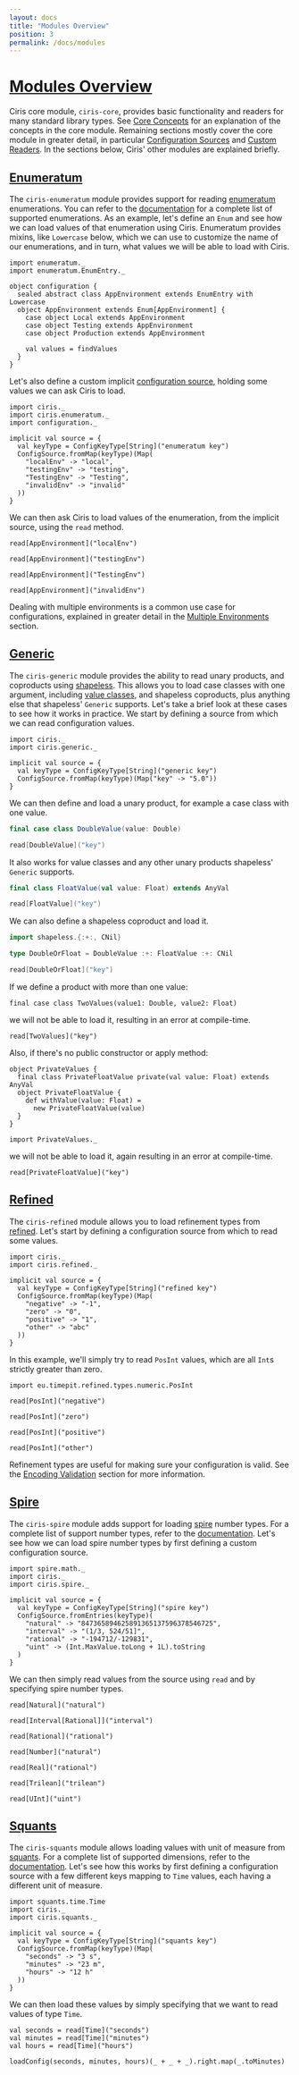 ```yaml
---
layout: docs
title: "Modules Overview"
position: 3
permalink: /docs/modules
---
```


# <a name="modules-overview" href="#modules-overview">Modules Overview</a>
Ciris core module, `ciris-core`, provides basic functionality and readers for many standard library types. See [Core Concepts](/docs/concepts) for an explanation of the concepts in the core module. Remaining sections mostly cover the core module in greater detail, in particular [Configuration Sources](/docs/sources) and [Custom Readers](/docs/readers). In the sections below, Ciris' other modules are explained briefly.

## <a name="enumeratum" href="#enumeratum">Enumeratum</a>
The `ciris-enumeratum` module provides support for reading [enumeratum][enumeratum] enumerations. You can refer to the [documentation](/api/ciris/enumeratum) for a complete list of supported enumerations. As an example, let's define an `Enum` and see how we can load values of that enumeration using Ciris. Enumeratum provides mixins, like `Lowercase` below, which we can use to customize the name of our enumerations, and in turn, what values we will be able to load with Ciris.

```tut:book:reset
import enumeratum._
import enumeratum.EnumEntry._

object configuration {
  sealed abstract class AppEnvironment extends EnumEntry with Lowercase
  object AppEnvironment extends Enum[AppEnvironment] {
    case object Local extends AppEnvironment
    case object Testing extends AppEnvironment
    case object Production extends AppEnvironment

    val values = findValues
  }
}
```

Let's also define a custom implicit [configuration source](/docs/sources), holding some values we can ask Ciris to load.

```tut:book
import ciris._
import ciris.enumeratum._
import configuration._

implicit val source = {
  val keyType = ConfigKeyType[String]("enumeratum key")
  ConfigSource.fromMap(keyType)(Map(
    "localEnv" -> "local",
    "testingEnv" -> "testing",
    "TestingEnv" -> "Testing",
    "invalidEnv" -> "invalid"
  ))
}
```

We can then ask Ciris to load values of the enumeration, from the implicit source, using the `read` method.

```tut:book
read[AppEnvironment]("localEnv")

read[AppEnvironment]("testingEnv")

read[AppEnvironment]("TestingEnv")

read[AppEnvironment]("invalidEnv")
```

Dealing with multiple environments is a common use case for configurations, explained in greater detail in the [Multiple Environments](/docs/environments) section.

## <a name="generic" href="#generic">Generic</a>
The `ciris-generic` module provides the ability to read unary products, and coproducts using [shapeless][shapeless]. This allows you to load case classes with one argument, including [value classes](http://docs.scala-lang.org/overviews/core/value-classes.html), and shapeless coproducts, plus anything else that shapeless' `Generic` supports. Let's take a brief look at these cases to see how it works in practice. We start by defining a source from which we can read configuration values.

```tut:book:reset
import ciris._
import ciris.generic._

implicit val source = {
  val keyType = ConfigKeyType[String]("generic key")
  ConfigSource.fromMap(keyType)(Map("key" -> "5.0"))
}
```

We can then define and load a unary product, for example a case class with one value.

```scala
final case class DoubleValue(value: Double)

read[DoubleValue]("key")
```

It also works for value classes and any other unary products shapeless' `Generic` supports.

```scala
final class FloatValue(val value: Float) extends AnyVal

read[FloatValue]("key")
```

We can also define a shapeless coproduct and load it.

```scala
import shapeless.{:+:, CNil}

type DoubleOrFloat = DoubleValue :+: FloatValue :+: CNil

read[DoubleOrFloat]("key")
```

If we define a product with more than one value:

```tut:book
final case class TwoValues(value1: Double, value2: Float)
```

we will not be able to load it, resulting in an error at compile-time.

```tut:fail:book
read[TwoValues]("key")
```

Also, if there's no public constructor or apply method:

```tut:book
object PrivateValues {
  final class PrivateFloatValue private(val value: Float) extends AnyVal
  object PrivateFloatValue {
    def withValue(value: Float) =
      new PrivateFloatValue(value)
  }
}

import PrivateValues._
```

we will not be able to load it, again resulting in an error at compile-time.

```tut:fail:book
read[PrivateFloatValue]("key")
```

## <a name="refined" href="#refined">Refined</a>
The `ciris-refined` module allows you to load refinement types from [refined][refined]. Let's start by defining a configuration source from which to read some values.

```tut:book:reset
import ciris._
import ciris.refined._

implicit val source = {
  val keyType = ConfigKeyType[String]("refined key")
  ConfigSource.fromMap(keyType)(Map(
    "negative" -> "-1",
    "zero" -> "0",
    "positive" -> "1",
    "other" -> "abc"
  ))
}
```

In this example, we'll simply try to read `PosInt` values, which are all `Int`s strictly greater than zero.

```tut:book
import eu.timepit.refined.types.numeric.PosInt

read[PosInt]("negative")

read[PosInt]("zero")

read[PosInt]("positive")

read[PosInt]("other")
```

Refinement types are useful for making sure your configuration is valid. See the [Encoding Validation](/docs/validation) section for more information.

## <a name="spire" href="#spire">Spire</a>
The `ciris-spire` module adds support for loading [spire][spire] number types. For a complete list of support number types, refer to the [documentation](/api/ciris/spire). Let's see how we can load spire number types by first defining a custom configuration source.

```tut:book:reset
import spire.math._
import ciris._
import ciris.spire._

implicit val source = {
  val keyType = ConfigKeyType[String]("spire key")
  ConfigSource.fromEntries(keyType)(
    "natural" -> "847365894625891365137596378546725",
    "interval" -> "(1/3, 524/51]",
    "rational" -> "-194712/-129831",
    "uint" -> (Int.MaxValue.toLong + 1L).toString
  )
}
```

We can then simply read values from the source using `read` and by specifying spire number types.

```tut:book
read[Natural]("natural")

read[Interval[Rational]]("interval")

read[Rational]("rational")

read[Number]("natural")

read[Real]("rational")

read[Trilean]("trilean")

read[UInt]("uint")
```

## <a name="squants" href="#squants">Squants</a>
The `ciris-squants` module allows loading values with unit of measure from [squants][squants]. For a complete list of supported dimensions, refer to the [documentation](/api/ciris/squants). Let's see how this works by first defining a configuration source with a few different keys mapping to `Time` values, each having a different unit of measure.

```tut:book:reset
import squants.time.Time
import ciris._
import ciris.squants._

implicit val source = {
  val keyType = ConfigKeyType[String]("squants key")
  ConfigSource.fromMap(keyType)(Map(
    "seconds" -> "3 s",
    "minutes" -> "23 m",
    "hours" -> "12 h"
  ))
}
```

We can then load these values by simply specifying that we want to read values of type `Time`.

```tut:book
val seconds = read[Time]("seconds")
val minutes = read[Time]("minutes")
val hours = read[Time]("hours")

loadConfig(seconds, minutes, hours)(_ + _ + _).right.map(_.toMinutes)
```

[enumeratum]: https://github.com/lloydmeta/enumeratum
[refined]: https://github.com/fthomas/refined
[shapeless]: https://github.com/milessabin/shapeless
[spire]: https://github.com/non/spire
[squants]: https://github.com/typelevel/squants
